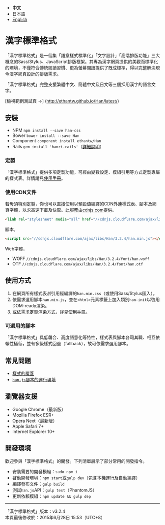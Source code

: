 
- <b>中文</b>
- [日本語](https://github.com/ethantw/Han/blob/master/README-ja.md)
- [English](https://github.com/ethantw/Han/blob/master/README-en.md)


漢字標準格式
==========

「漢字標準格式」是一個集「語意樣式標準化」「文字設計」「高階排版功能」三大概念的Sass/Stylus、JavaScript排版框架。其專為漢字網頁提供的美觀而標準化的環境，不僅符合傳統閱讀習慣、更為螢幕閱讀提供了既成標準，得以完整解決現今漢字網頁設計的排版需求。

「漢字標準格式」完整支援繁體中文、簡體中文及日文等三個採用漢字的語言文字。

[檢視範例測試頁 →]
(http://ethantw.github.io/Han/latest/)

## 安裝
- NPM `npm install --save han-css`
- Bower `bower install --save Han`
- Component `component install ethantw/Han`
- Rails `gem install 'hanzi-rails'`（[詳細說明](https://github.com/billy3321/hanzi-rails)）

### 定製
「漢字標準格式」提供多項定製功能，可經由變數設定、模組引用等方式定製專屬的樣式表。詳情請見[使用手冊][api]。

[api]: http://css.hanzi.co/manual/sass-api

### 使用CDN文件
若毋須特別定製，你也可以直接使用以預設値編譯的CDN外連樣式表、腳本及網頁字體，以求高速下載及快取。[此服務由cdnjs.com提供][cdnjs]。

[cdnjs]: http://cdnjs.com/libraries/han

````html
<link rel="stylesheet" media="all" href="//cdnjs.cloudflare.com/ajax/libs/Han/3.2.4/han.min.css">
````

腳本，

````html
<script src="//cdnjs.cloudflare.com/ajax/libs/Han/3.2.4/han.min.js"></script>
````

Web字體，

- WOFF `//cdnjs.cloudflare.com/ajax/libs/Han/3.2.4/font/han.woff`
- OTF `//cdnjs.cloudflare.com/ajax/libs/Han/3.2.4/font/han.otf`

## 使用方式

1. 在網頁所有樣式表*前*引用經編譯的`han.min.css`（或使用Sass/Stylus匯入）。
2. 依需求選用腳本`han.min.js`，並在`<html>`元素標籤上加入類別`han-init`以啓用DOM-ready渲染。
3. 或依需求定製渲染方式，詳見[使用手冊][rendering]。

[rendering]: http://css.hanzi.co/manual/js-api#rendering

### 可選用的腳本
「漢字標準格式」具低耦合、高度語意化等特性，樣式表與腳本各司其職、相互依賴性極低，並有多級樣式回退（fallback），故可依需求選用腳本。

## 常見問題

- [樣式的覆蓋](http://css.hanzi.co/manual/faq#yangshi_de_fugai)
- [`han.js`腳本的運行環境](http://css.hanzi.co/manual/faq#han-js_de_yunxing_huanjing)

## 瀏覽器支援

- Google Chrome（最新版）
- Mozilla Firefox ESR+
- Opera Next（最新版）
- Apple Safari 7+
- Internet Explorer 10+

## 開發環境
歡迎參與「漢字標準格式」的開發。下列清單展示了部分常用的開發指令。

- 安裝需要的開發模組：`sudo npm i`
- 啓動開發環境：`npm start`或`gulp dev`（包含本機運行及自動編譯）
- 編譯發布文件：`gulp build`
- 測試`han.js`API：`gulp test`（PhantomJS）
- 更新依賴模組：`npm update && gulp dep`

* * *
「漢字標準格式」版本：v3.2.4  
本頁最後修改於：2015年6月28日 15:53（UTC+8）

